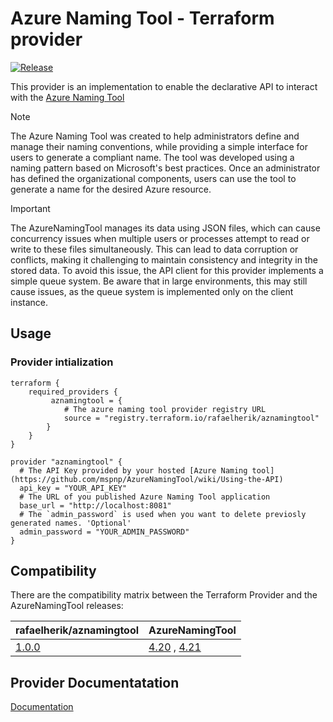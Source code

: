 # Azure Naming Tool - Terraform provider

[![Release](https://github.com/rafaelherik/terraform-provider-aznamingtool/actions/workflows/release.yml/badge.svg)](https://github.com/rafaelherik/terraform-provider-aznamingtool/actions/workflows/release.yml)

This provider is an implementation to enable the declarative API to interact with the [Azure Naming Tool](https://github.com/mspnp/AzureNamingTool)

> [!NOTE]
>The Azure Naming Tool was created to help administrators define and manage their naming conventions, while providing a simple interface for users to generate a compliant name. The tool was developed using a naming pattern based on Microsoft's best practices. Once an administrator has defined the organizational components, users can use the tool to generate a name for the desired Azure resource.


>[!IMPORTANT]
>The AzureNamingTool manages its data using JSON files, which can cause concurrency issues when multiple users or processes attempt to read or write to these files simultaneously. This can lead to data corruption or conflicts, making it challenging to maintain consistency and integrity in the stored data. To avoid this issue, the API client for this provider implements a simple queue system. Be aware that in large environments, this may still cause issues, as the queue system is implemented only on the client instance.


## Usage


### Provider intialization

```hcl copy 
terraform {
    required_providers {
         aznamingtool = {
            # The azure naming tool provider registry URL
            source = "registry.terraform.io/rafaelherik/aznamingtool"
        }
    }
}

provider "aznamingtool" {
  # The API Key provided by your hosted [Azure Naming tool](https://github.com/mspnp/AzureNamingTool/wiki/Using-the-API)
  api_key = "YOUR_API_KEY"
  # The URL of you published Azure Naming Tool application
  base_url = "http://localhost:8081"
  # The `admin_password` is used when you want to delete previosly generated names. 'Optional'
  admin_password = "YOUR_ADMIN_PASSWORD" 
}

```

## Compatibility 

There are the compatibility matrix between the Terraform Provider and the AzureNamingTool releases:

| rafaelherik/aznamingtool  | AzureNamingTool        |
|---------------------------|----------------------------|
| [1.0.0](https://registry.terraform.io/providers/rafaelherik/aznamingtool/1.0.0)    |  [4.20](https://github.com/mspnp/AzureNamingTool/releases/tag/v4.2.0) , [4.21](https://github.com/mspnp/AzureNamingTool/releases/tag/v4.2.1)      |


## Provider Documentatation

[Documentation](https://registry.terraform.io/providers/rafaelherik/aznamingtool/latest/docs)